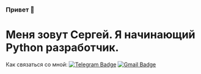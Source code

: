 ### Привет 👋
# Меня зовут Сергей. Я начинающий Python разработчик.


Как связаться со мной: [![Telegram Badge](https://img.shields.io/badge/-your_crush-blue?style=flat&logo=Telegram&logoColor=white)](https://t.me/pelkoa_glitch) [![Gmail Badge](https://img.shields.io/badge/-Gmail-red?style=flat&logo=Gmail&logoColor=white)](hvngmvnvibe@gmail.com)
